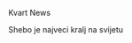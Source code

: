 <!DOCTYPE html>
<html lang="en">
<head>
    <meta charset="UTF-8">
    <meta http-equiv="X-UA-Compatible" content="IE=edge">
    <meta name="viewport" content="width=device-width, initial-scale=1.0">
    <title>kvartnews</title>
   
</head>
<body>
    <div>
        <p>Kvart News</p>
        <p>Shebo je najveci kralj na svijetu</p>
    </div>
</body>
</html>
